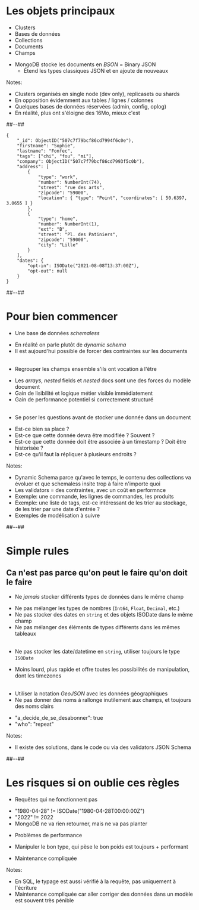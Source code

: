 <!-- .slide -->

# Les objets principaux

* Clusters
* Bases de données
* Collections
* Documents
* Champs
<!-- .element: class="list-fragment" -->

* MongoDB stocke les documents en *BSON* = Binary JSON
  <!-- .element: class="list-fragment" -->
  * Étend les types classiques JSON et en ajoute de nouveaux
  <!-- .element: class="list-fragment" -->

Notes:
- Clusters organisés en single node (dev only), replicasets ou shards
- En opposition évidemment aux tables / lignes / colonnes
- Quelques bases de données réservées (admin, config, oplog)
- En réalité, plus ont s'éloigne des 16Mo, mieux c'est

##--##
<!-- .slide: class="with-code"-->

```javascript[|3,4,9,11,12,16,18-20|25|26|5,7-23|13|2,6]
{
	"_id": ObjectID("507c7f79bcf86cd7994f6c0e"),
	"firstname": "Sophie",
	"lastname": "Fonfec",
    "tags": ["chi", "fou", "mi"],
    "company": ObjectID("507c7f79bcf86cd7993f5c0b"),
    "address": [
        {
            "type": "work",
            "number": NumberInt(74),
            "street": "rue des arts",
            "zipcode": "59000",
            "location": { "type": "Point", "coordinates": [ 50.6397, 3.0655 ] }
        },
        {
            "type": "home",
            "number": NumberInt(1),
            "ext": "B",
            "street": "Pl. des Patiniers",
            "zipcode": "59000",
            "city": "Lille"
        }
    ],
    "dates": {
        "opt-in": ISODate("2021-08-08T13:37:00Z"),
        "opt-out": null
    }
}
```
<!-- .element: class="full-height" -->

##--##

# Pour bien commencer

* Une base de données *schemaless*
<!-- .element: class="list-fragment" -->
  * En réalité on parle plutôt de *dynamic schema*
  * Il est aujourd'hui possible de forcer des contraintes sur les documents<br/><br/>
  <!-- .element: class="list-fragment" -->
* Regrouper les champs ensemble s'ils ont vocation à l'être
<!-- .element: class="list-fragment" -->
  * Les *arrays*, *nested* fields et *nested* docs sont une des forces du modèle document
  * Gain de lisibilité et logique métier visible immédiatement
  * Gain de performance potentiel si correctement structuré<br/><br/>
  <!-- .element: class="list-fragment" -->
* Se poser les questions avant de stocker une donnée dans un document
<!-- .element: class="list-fragment" -->
  * Est-ce bien sa place ?
  * Est-ce que cette donnée devra être modifiée ? Souvent ?
  * Est-ce que cette donnée doit être associée à un timestamp ? Doit être historisée ?
  * Est-ce qu'il faut la répliquer à plusieurs endroits ?
  <!-- .element: class="list-fragment" -->
  
Notes:
- Dynamic Schema parce qu'avec le temps, le contenu des collections va évoluer et que schemaless insite trop à faire n'importe quoi
- Les validators = des contraintes, avec un coût en performnce  
- Exemple: une commande, les lignes de commandes, les produits
- Exemple: une liste de tags, est-ce intéressant de les trier au stockage, de les trier par une date d'entrée ?  
- Exemples de modélisation à suivre

##--##

# Simple rules

## Ca n'est pas parce qu'on peut le faire qu'on doit le faire

* Ne *jamais* stocker différents types de données dans le même champ
<!-- .element: class="list-fragment" -->
  * Ne pas mélanger les types de nombres (`Int64`, `Float`, `Decimal`, etc.)
  * Ne pas stocker des dates en `string` et des objets ISODate dans le même champ
  * Ne pas mélanger des éléments de types différents dans les mêmes tableaux<br><br>
  <!-- .element: class="list-fragment" -->
* Ne pas stocker les date/datetime en `string`, utiliser toujours le type `ISODate`
<!-- .element: class="list-fragment" -->
  * Moins lourd, plus rapide et offre toutes les possibilités de manipulation, dont les timezones<br><br>
  <!-- .element: class="list-fragment" -->
* Utiliser la notation *GeoJSON* avec les données géographiques
* Ne pas donner des noms à rallonge inutilement aux champs, et toujours des noms clairs
<!-- .element: class="list-fragment" -->
  * "a_decide_de_se_desabonner": true
  * "who": "repeat"
  <!-- .element: class="list-fragment" -->
  
Notes:
- Il existe des solutions, dans le code ou via des validators JSON Schema

##--##

# Les risques si on oublie ces règles

* Requêtes qui ne fonctionnent pas
<!-- .element: class="list-fragment" -->
  * "1980-04-28" != ISODate("1980-04-28T00:00:00Z")
  * "2022" != 2022  
  * MongoDB ne va rien retourner, mais ne va pas planter
  <!-- .element: class="list-fragment" -->
* Problèmes de performance
<!-- .element: class="list-fragment" -->
  * Manipuler le bon type, qui pèse le bon poids est toujours + performant
  <!-- .element: class="list-fragment" -->
* Maintenance compliquée
<!-- .element: class="list-fragment" -->

Notes:
- En SQL, le typage est aussi vérifié à la requête, pas uniquement à l'écriture
- Maintenance compliquée car aller corriger des données dans un modèle est souvent très pénible
